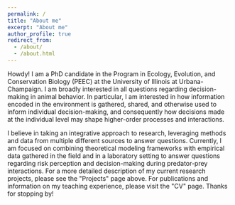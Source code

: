 ```yaml
---
permalink: /
title: "About me"
excerpt: "About me"
author_profile: true
redirect_from: 
  - /about/
  - /about.html
---
```

Howdy! I am a PhD candidate in the Program in Ecology, Evolution, and Conservation Biology (PEEC) at the University of Illinois at Urbana-Champaign. I am broadly interested in all questions regarding decision-making in animal behavior. In particular, I am interested in how information encoded in the environment is gathered, shared, and otherwise used to inform individual decision-making, and consequently how decisions made at the individual level may shape higher-order processes and interactions.

I believe in taking an integrative approach to research, leveraging methods and data from multiple different sources to answer questions. Currently, I am focused on combining theoretical modeling frameworks with empirical data gathered in the field and in a laboratory setting to answer questions regarding risk perception and decision-making during predator-prey interactions. For a more detailed description of my current research projects, please see the "Projects" page above. For publications and information on my teaching experience, please visit the "CV" page. Thanks for stopping by!
